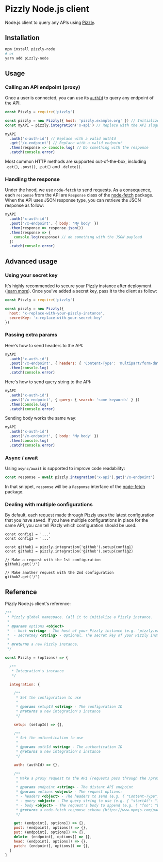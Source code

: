 # Pizzly Node.js client

Node.js client to query any APIs using [Pizzly](https://github.com/Bearer/Pizzly).

## Installation

```bash
npm install pizzly-node
# or
yarn add pizzly-node
```

## Usage

### Calling an API endpoint (proxy)

Once a user is connected, you can use its [`authId`](https://github.com/Bearer/Pizzly/wiki/Reference-:-Auth#the-authid-concept) to query any endpoint of the API.

```js
const Pizzly = require('pizzly')

const pizzly = new Pizzly({ host: 'pizzly.example.org' }) // Initialize Pizzly with your own instance
const myAPI = pizzly.integration('x-api') // Replace with the API slugname

myAPI
  .auth('x-auth-id') // Replace with a valid authId
  .get('/x-endpoint') // Replace with a valid endpoint
  .then(response => console.log) // Do something with the response
  .catch(console.error)
```

Most common HTTP methods are supported out-of-the-box, including `.get()`, `.post()`, `.put()` and `.delete()`.

### Handling the response

Under the hood, we use `node-fetch` to send requests. As a consequence, each `response` from the API are `Response` class of the [node-fetch](https://github.com/node-fetch/node-fetch#class-response) package. When the API uses JSON response type, you can retrieve the JSON response as follow:

```js
myAPI
  .auth('x-auth-id')
  .post('/x-endpoint', { body: 'My body' })
  .then(response => response.json())
  .then(response => {
    console.log(response) // do something with the JSON payload
  })
  .catch(console.error)
```

## Advanced usage

### Using your secret key

It's highly recommended to secure your Pizzly instance after deployment ([learn more](https://github.com/Bearer/Pizzly/wiki/Secure-your-instance)). Once you've added a secret key, pass it to the client as follow:

```js
const Pizzly = require('pizzly')

const pizzly = new Pizzly({
  host: 'x-replace-with-your-pizzly-instance',
  secretKey: 'x-replace-with-your-secret-key'
})
```

### Passing extra params

Here's how to send headers to the API:

```js
myAPI
  .auth('x-auth-id')
  .post('/x-endpoint', { headers: { 'Content-Type': 'multipart/form-data; boundary=something' } })
  .then(console.log)
  .catch(console.error)
```

Here's how to send query string to the API:

```js
myAPI
  .auth('x-auth-id')
  .post('/x-endpoint', { query: { search: 'some keywords' } })
  .then(console.log)
  .catch(console.error)
```

Sending body works the same way:

```js
myAPI
  .auth('x-auth-id')
  .post('/x-endpoint', { body: 'My body' })
  .then(console.log)
  .catch(console.error)
```

### Async / await

Using `async/await` is supported to improve code readability:

```javascript
const response = await pizzly.integration('x-api').get('/x-endpoint')
```

In that snippet, `response` will be a `Response` interface of the [node-fetch](https://github.com/node-fetch/node-fetch#class-response) package.

### Dealing with multiple configurations

By default, each request made through Pizzly uses the latest configuration that you have saved. If you have multiple configurations in place for the same API, you can tell Pizzly which configuration should be used.

```
const config1 = '...'
const config2 = '...'

const github1 = pizzly.integration('github').setup(config1)
const github2 = pizzly.integration('github').setup(config2)

// Make a request with the 1st configuration
github1.get('/')

// Make another request with the 2nd configuration
github2.get('/')
```

## Reference

Pizzly Node.js client's reference:

```js
/**
 * Pizzly global namespace. Call it to initialize a Pizzly instance.
 *
 * @params options <object>
 *  - host <string> - The host of your Pizzly instance (e.g. "pizzly.example.org")
 *  - secretKey <string> - Optional. The secret key of your Pizzly instance
 *
 * @returns a new Pizzly instance.
 */

const Pizzly = (options) => {

  /**
   * Integration's instance
   */

  integration: {

    /**
     * Set the configuration to use
     *
     * @params setupId <string> - The configuration ID
     * @returns a new integration's instance
     */

    setup: (setupId) => {},

    /**
     * Set the authentication to use
     *
     * @params authId <string> - The authentication ID
     * @returns a new integration's instance
     */

    auth: (authId) => {},

    /**
     * Make a proxy request to the API (requests pass through the /proxy/ endpoint)
     *
     * @params endpoint <string> - The distant API endpoint
     * @params options <object> - The request options:
     * - headers <object> - The headers to send (e.g. { "Content-Type": "application/json" })
     * - query <object> - The query string to use (e.g. { "startAt": "1" } will be transformed into "?startAt=1")
     * - body <object> - The request's body to append (e.g. { "foo": "bar" })
     * @returns a node-fetch response schema (https://www.npmjs.com/package/node-fetch)
     */

    get: (endpoint[, options]) => {},
    post: (endpoint[, options]) => {},
    put: (endpoint[, options]) => {},
    delete: (endpoint[, options]) => {},
    head: (endpoint[, options]) => {},
    patch: (endpoint[, options]) => {},
  }
}
```
